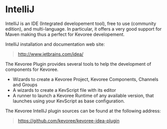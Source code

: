 # IntelliJ

IntelliJ is an IDE (Integrated developement tool), free to use (community edition), and multi-language.
In particular, it offers a very good support for Maven making thus a perfect for Kevoree developement.

IntelliJ installation and documentation web site:

> http://www.jetbrains.com/idea/

The Kevoree Plugin provides several tools to help the development of components for Kevoree.

- Wizards to create a Kevoree Project, Kevoree Components, Channels and Groups
- A wizards to create a KevScript file with its editor
- A runner to launch a Kevoree Runtime of any available version, that launches using your KevScript as base configuration.

The Kevoree IntelliJ plugin sources can be found at the following address:

> https://github.com/kevoree/kevoree-idea-plugin

